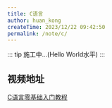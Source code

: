 ```yaml
---
title: C语言
author: huan_kong
createTime: 2023/12/22 09:42:50
permalink: /note/c/
---
```


::: tip
施工中...(Hello World水平)
:::

## 视频地址

[C语言零基础入门教程](https://www.bilibili.com/video/BV1Bh4y1q7Nt)
